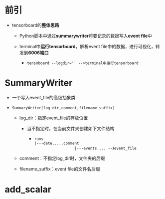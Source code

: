# 前引

- tensorboard的**整体思路**

  - Python脚本中通过**summarywriter**将要记录的数据写入**event file**中

  - terminal中**运行tensorboard**，解析event file中的数据，进行可视化，转发到**6006端口**

    - ```
      tensoboard --logdir='' -->terminal中运行tensorboard
      ```



# SummaryWriter

- 一个写入event_file的高级抽象类 

- `SummaryWriter(log_dir,comment,filename_suffix)`

  - log_dir：指定event_file的存放位置

    - 当不指定时，在当前文件夹创建如下文件结构

      - ```
        runs
        |---date.....comment
        				  |---events.... --》event_file
        ```

  - comment：不指定log_dir时，文件夹的后缀

  - filename_suffix：event file的文件名后缀

# add_scalar




